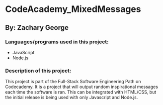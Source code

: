 # CodeAcademy_MixedMessages

## By: Zachary George

### Languages/programs used in this project:
+ JavaScript
+ Node.js

### Description of this project:
This project is part of the Full-Stack Software Engineering Path on Codecademy. It is a project that will output random inspirational messages each time the software is ran. This can be integrated with HTML/CSS, but the initial release is being used with only Javascript and Node.js. 
